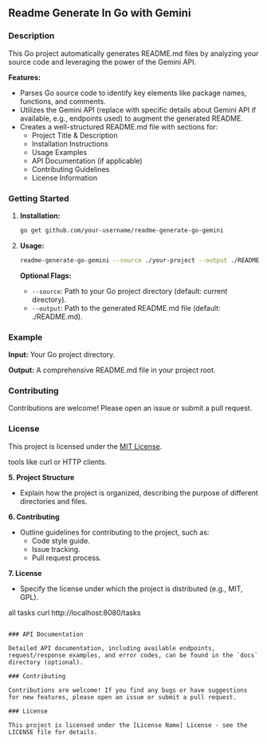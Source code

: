 ## Readme Generate In Go with Gemini

### Description

This Go project automatically generates README.md files by analyzing your source code and leveraging the power of the Gemini API. 

**Features:**

* Parses Go source code to identify key elements like package names, functions, and comments.
* Utilizes the Gemini API (replace with specific details about Gemini API if available, e.g., endpoints used) to augment the generated README.
* Creates a well-structured README.md file with sections for:
    * Project Title & Description
    * Installation Instructions
    * Usage Examples
    * API Documentation (if applicable)
    * Contributing Guidelines
    * License Information

### Getting Started

1. **Installation:**

   ```bash
   go get github.com/your-username/readme-generate-go-gemini 
   ```

2. **Usage:**

   ```bash
   readme-generate-go-gemini --source ./your-project --output ./README.md
   ```

   **Optional Flags:**
   * `--source`: Path to your Go project directory (default: current directory).
   * `--output`: Path to the generated README.md file (default: ./README.md).

### Example

**Input:** Your Go project directory.

**Output:** A comprehensive README.md file in your project root.

### Contributing

Contributions are welcome! Please open an issue or submit a pull request.

### License

This project is licensed under the [MIT License](LICENSE). 

 tools like curl or HTTP clients.

**5. Project Structure**

*   Explain how the project is organized, describing the purpose of different directories and files.

**6. Contributing**

*   Outline guidelines for contributing to the project, such as:
    *   Code style guide.
    *   Issue tracking.
    *   Pull request process.

**7. License**

*   Specify the license under which the project is distributed (e.g., MIT, GPL). 

 all tasks
curl http://localhost:8080/tasks
```

### API Documentation

Detailed API documentation, including available endpoints, request/response examples, and error codes, can be found in the `docs` directory (optional).

### Contributing

Contributions are welcome! If you find any bugs or have suggestions for new features, please open an issue or submit a pull request.

### License

This project is licensed under the [License Name] License - see the LICENSE file for details.

